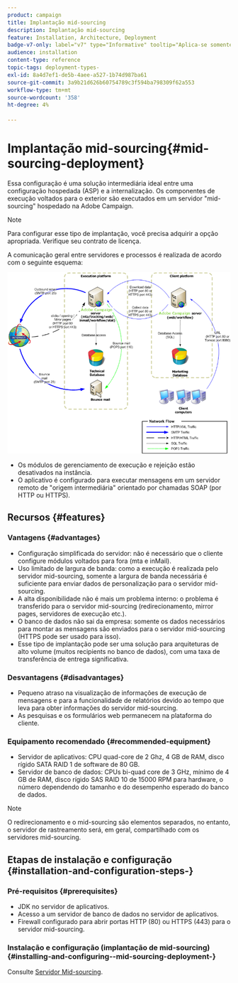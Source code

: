 ```yaml
---
product: campaign
title: Implantação mid-sourcing
description: Implantação mid-sourcing
feature: Installation, Architecture, Deployment
badge-v7-only: label="v7" type="Informative" tooltip="Aplica-se somente ao Campaign Classic v7"
audience: installation
content-type: reference
topic-tags: deployment-types-
exl-id: 8a4d7ef1-de5b-4aee-a527-1b74d987ba61
source-git-commit: 3a9b21d626b60754789c3f594ba798309f62a553
workflow-type: tm+mt
source-wordcount: '358'
ht-degree: 4%

---
```


# Implantação mid-sourcing{#mid-sourcing-deployment}



Essa configuração é uma solução intermediária ideal entre uma configuração hospedada (ASP) e a internalização. Os componentes de execução voltados para o exterior são executados em um servidor &quot;mid-sourcing&quot; hospedado na Adobe Campaign.

>[!NOTE]
>
>Para configurar esse tipo de implantação, você precisa adquirir a opção apropriada. Verifique seu contrato de licença.

A comunicação geral entre servidores e processos é realizada de acordo com o seguinte esquema:

![](assets/s_ncs_install_midsourcing.png)

* Os módulos de gerenciamento de execução e rejeição estão desativados na instância.
* O aplicativo é configurado para executar mensagens em um servidor remoto de &quot;origem intermediária&quot; orientado por chamadas SOAP (por HTTP ou HTTPS).

## Recursos {#features}

### Vantagens {#advantages}

* Configuração simplificada do servidor: não é necessário que o cliente configure módulos voltados para fora (mta e inMail).
* Uso limitado de largura de banda: como a execução é realizada pelo servidor mid-sourcing, somente a largura de banda necessária é suficiente para enviar dados de personalização para o servidor mid-sourcing.
* A alta disponibilidade não é mais um problema interno: o problema é transferido para o servidor mid-sourcing (redirecionamento, mirror pages, servidores de execução etc.).
* O banco de dados não sai da empresa: somente os dados necessários para montar as mensagens são enviados para o servidor mid-sourcing (HTTPS pode ser usado para isso).
* Esse tipo de implantação pode ser uma solução para arquiteturas de alto volume (muitos recipients no banco de dados), com uma taxa de transferência de entrega significativa.

### Desvantagens {#disadvantages}

* Pequeno atraso na visualização de informações de execução de mensagens e para a funcionalidade de relatórios devido ao tempo que leva para obter informações do servidor mid-sourcing.
* As pesquisas e os formulários web permanecem na plataforma do cliente.

### Equipamento recomendado {#recommended-equipment}

* Servidor de aplicativos: CPU quad-core de 2 Ghz, 4 GB de RAM, disco rígido SATA RAID 1 de software de 80 GB.
* Servidor de banco de dados: CPUs bi-quad core de 3 GHz, mínimo de 4 GB de RAM, disco rígido SAS RAID 10 de 15000 RPM para hardware, o número dependendo do tamanho e do desempenho esperado do banco de dados.

>[!NOTE]
>
>O redirecionamento e o mid-sourcing são elementos separados, no entanto, o servidor de rastreamento será, em geral, compartilhado com os servidores mid-sourcing.

## Etapas de instalação e configuração {#installation-and-configuration-steps-}

### Pré-requisitos {#prerequisites}

* JDK no servidor de aplicativos.
* Acesso a um servidor de banco de dados no servidor de aplicativos.
* Firewall configurado para abrir portas HTTP (80) ou HTTPS (443) para o servidor mid-sourcing.

### Instalação e configuração (implantação de mid-sourcing) {#installing-and-configuring--mid-sourcing-deployment-}

Consulte [Servidor Mid-sourcing](../../installation/using/mid-sourcing-server.md).
